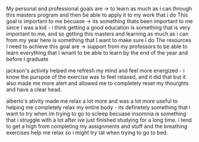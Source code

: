 My personal and professional goals are -> to learn as much as i can through this masters 
program and then be able to apply it to my work that i do
This goal is important to me becuase -> its something thats been important to me since I was a 
kid - i think getting a good education is something that is very important to me, and so 
getting this masters and learning as much as i can from my year here is something that I want 
to make sure I do The resources I need to achieve this goal are -> support from my professors 
to be able to 
learn everything that I wnant to be able to learn by the end of the year and before I graduate


jackson's activity helped me refresh my mind and feel more energized - i know the purspoe of 
the exercise was to feel relaxed, and it did that but it also made me more alert and allowed 
me to completely reset my thourghts and have a clear head.

alberto's ativity made me relax a lot more and was a lot more useful to helping me completely 
relax my entire body - its definetely something that i want to try when im trying to go to 
scleep becuase insomnia is something that i struggle with a lot after ive just finished 
studying for a long time. i tend to get a high from completing my assignments and stuff and 
the breathing exercises help me relax so i might try tat when trying to go to bed.
